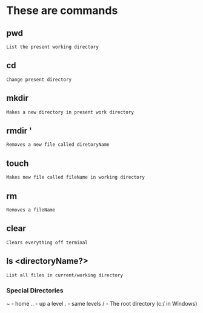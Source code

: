 # These are commands

## pwd
    List the present working directory
## cd
    Change present directory
## mkdir <directoryName>
    Makes a new directory in present work directory
## rmdir <directoryName>'
    Removes a new file called diretoryName    
## touch <fileName>
    Makes new file called fileName in working directory
## rm <fileName>
    Removes a fileName    
## clear
    Clears everything off terminal
## ls <directoryName?>
    List all files in current/working directory

### Special Directories
 ~ - home
 .. - up a level
 . - same levels
 / - The root directory (c:/ in Windows)